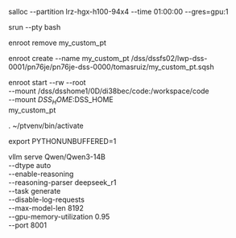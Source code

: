 salloc --partition lrz-hgx-h100-94x4 --time 01:00:00 --gres=gpu:1

srun --pty bash

enroot remove my_custom_pt

enroot create --name my_custom_pt /dss/dssfs02/lwp-dss-0001/pn76je/pn76je-dss-0000/tomasruiz/my_custom_pt.sqsh

enroot start --rw --root \
    --mount /dss/dsshome1/0D/di38bec/code:/workspace/code \
    --mount $DSS_HOME:$DSS_HOME \
    my_custom_pt

. ~/ptvenv/bin/activate

export PYTHONUNBUFFERED=1

vllm serve Qwen/Qwen3-14B \
    --dtype auto \
    --enable-reasoning \
    --reasoning-parser deepseek_r1 \
    --task generate \
    --disable-log-requests \
    --max-model-len 8192 \
    --gpu-memory-utilization 0.95 \
    --port 8001